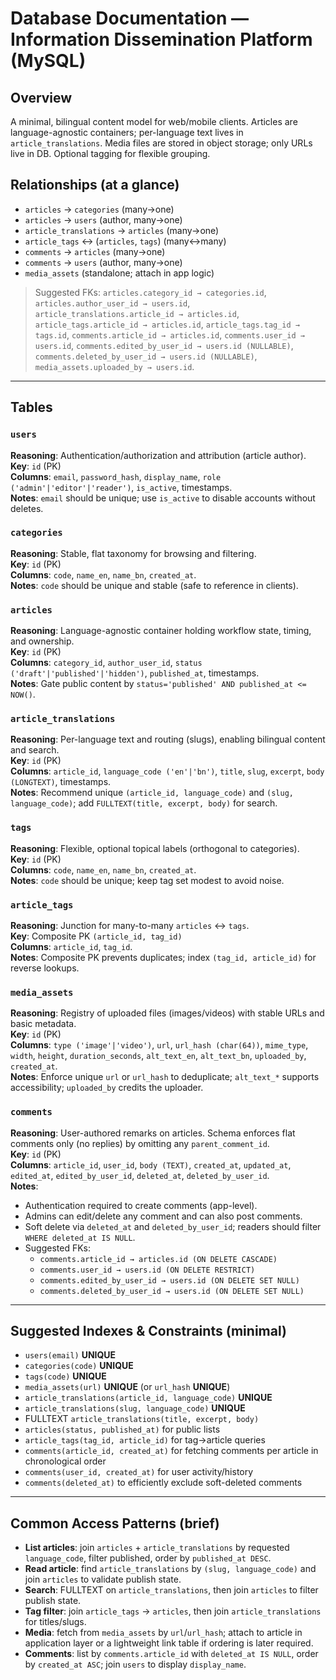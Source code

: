 # Database Documentation — Information Dissemination Platform (MySQL)

## Overview
A minimal, bilingual content model for web/mobile clients. Articles are language-agnostic containers; per-language text lives in `article_translations`. Media files are stored in object storage; only URLs live in DB. Optional tagging for flexible grouping.

## Relationships (at a glance)
- `articles` → `categories` (many→one)
- `articles` → `users` (author, many→one)
- `article_translations` → `articles` (many→one)
- `article_tags` ↔ (`articles`, `tags`) (many↔many)
- `comments` → `articles` (many→one)
- `comments` → `users` (author, many→one)
- `media_assets` (standalone; attach in app logic)
  
> Suggested FKs:
> `articles.category_id → categories.id`, `articles.author_user_id → users.id`,
> `article_translations.article_id → articles.id`,
> `article_tags.article_id → articles.id`, `article_tags.tag_id → tags.id`,
> `comments.article_id → articles.id`, `comments.user_id → users.id`,
> `comments.edited_by_user_id → users.id (NULLABLE)`, `comments.deleted_by_user_id → users.id (NULLABLE)`,
> `media_assets.uploaded_by → users.id`.

---

## Tables

### `users`
**Reasoning**: Authentication/authorization and attribution (article author).  
**Key**: `id` (PK)  
**Columns**: `email`, `password_hash`, `display_name`, `role ('admin'|'editor'|'reader')`, `is_active`, timestamps.  
**Notes**: `email` should be unique; use `is_active` to disable accounts without deletes.

### `categories`
**Reasoning**: Stable, flat taxonomy for browsing and filtering.  
**Key**: `id` (PK)  
**Columns**: `code`, `name_en`, `name_bn`, `created_at`.  
**Notes**: `code` should be unique and stable (safe to reference in clients).

### `articles`
**Reasoning**: Language-agnostic container holding workflow state, timing, and ownership.  
**Key**: `id` (PK)  
**Columns**: `category_id`, `author_user_id`, `status ('draft'|'published'|'hidden')`, `published_at`, timestamps.  
**Notes**: Gate public content by `status='published' AND published_at <= NOW()`.

### `article_translations`
**Reasoning**: Per-language text and routing (slugs), enabling bilingual content and search.  
**Key**: `id` (PK)  
**Columns**: `article_id`, `language_code ('en'|'bn')`, `title`, `slug`, `excerpt`, `body (LONGTEXT)`, timestamps.  
**Notes**: Recommend unique `(article_id, language_code)` and `(slug, language_code)`; add `FULLTEXT(title, excerpt, body)` for search.

### `tags`
**Reasoning**: Flexible, optional topical labels (orthogonal to categories).  
**Key**: `id` (PK)  
**Columns**: `code`, `name_en`, `name_bn`, `created_at`.  
**Notes**: `code` should be unique; keep tag set modest to avoid noise.

### `article_tags`
**Reasoning**: Junction for many-to-many `articles` ↔ `tags`.  
**Key**: Composite PK `(article_id, tag_id)`  
**Columns**: `article_id`, `tag_id`.  
**Notes**: Composite PK prevents duplicates; index `(tag_id, article_id)` for reverse lookups.

### `media_assets`
**Reasoning**: Registry of uploaded files (images/videos) with stable URLs and basic metadata.  
**Key**: `id` (PK)  
**Columns**: `type ('image'|'video')`, `url`, `url_hash (char(64))`, `mime_type`, `width`, `height`, `duration_seconds`, `alt_text_en`, `alt_text_bn`, `uploaded_by`, `created_at`.  
**Notes**: Enforce unique `url` or `url_hash` to deduplicate; `alt_text_*` supports accessibility; `uploaded_by` credits the uploader.

### `comments`
**Reasoning**: User-authored remarks on articles. Schema enforces flat comments only (no replies) by omitting any `parent_comment_id`.  
**Key**: `id` (PK)  
**Columns**: `article_id`, `user_id`, `body (TEXT)`, `created_at`, `updated_at`, `edited_at`, `edited_by_user_id`, `deleted_at`, `deleted_by_user_id`.  
**Notes**:
- Authentication required to create comments (app-level).
- Admins can edit/delete any comment and can also post comments.
- Soft delete via `deleted_at` and `deleted_by_user_id`; readers should filter `WHERE deleted_at IS NULL`.
- Suggested FKs:  
  - `comments.article_id → articles.id (ON DELETE CASCADE)`  
  - `comments.user_id → users.id (ON DELETE RESTRICT)`  
  - `comments.edited_by_user_id → users.id (ON DELETE SET NULL)`  
  - `comments.deleted_by_user_id → users.id (ON DELETE SET NULL)`
---

## Suggested Indexes & Constraints (minimal)
- `users(email)` **UNIQUE**
- `categories(code)` **UNIQUE**
- `tags(code)` **UNIQUE**
- `media_assets(url)` **UNIQUE** (or `url_hash` **UNIQUE**)
- `article_translations(article_id, language_code)` **UNIQUE**
- `article_translations(slug, language_code)` **UNIQUE**
- FULLTEXT `article_translations(title, excerpt, body)`
- `articles(status, published_at)` for public lists
- `article_tags(tag_id, article_id)` for tag→article queries
- `comments(article_id, created_at)` for fetching comments per article in chronological order
- `comments(user_id, created_at)` for user activity/history
- `comments(deleted_at)` to efficiently exclude soft-deleted comments

---

## Common Access Patterns (brief)
- **List articles**: join `articles` + `article_translations` by requested `language_code`, filter published, order by `published_at DESC`.
- **Read article**: find `article_translations` by `(slug, language_code)` and join `articles` to validate publish state.
- **Search**: FULLTEXT on `article_translations`, then join `articles` to filter publish state.
- **Tag filter**: join `article_tags` → `articles`, then join `article_translations` for titles/slugs.
- **Media**: fetch from `media_assets` by `url`/`url_hash`; attach to article in application layer or a lightweight link table if ordering is later required.
- **Comments**: list by `comments.article_id` with `deleted_at IS NULL`, order by `created_at ASC`; join `users` to display `display_name`.
